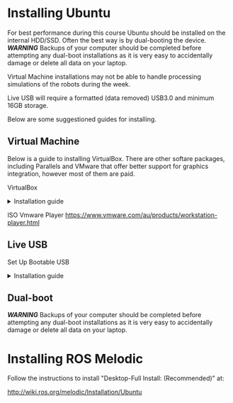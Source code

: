 # Installing Ubuntu

For best performance during this course Ubuntu should be installed on the internal HDD/SSD. Often the best way is by dual-booting the device. 
***WARNING*** Backups of your computer should be completed before attempting any dual-boot installations as it is very easy to accidentally damage or delete all data on your laptop. 

Virtual Machine installations may not be able to handle processing simulations of the robots during the week.

Live USB will require a formatted (data removed) USB3.0 and minimum 16GB storage. 

Below are some suggestioned guides for installing.

## Virtual Machine

Below is a guide to installing VirtualBox. There are other softare packages, including Parallels and VMware that offer better support for graphics integration, however most of them are paid.

VirtualBox
<details><summary>Installation guide</summary>
  
  Further details check:  https://www.virtualbox.org/manual/UserManual.html#gui-createvm

1. Download and install the VirtualBox 6.1.2 for your relevant platform from https://www.virtualbox.org/wiki/Downloads
2. Install the extension to enable USB and other functionalities from https://download.virtualbox.org/virtualbox/6.1.2/Oracle_VM_VirtualBox_Extension_Pack-6.1.2.vbox-extpack
3. In step 2, it will open up VirtualBox and ask permission to continue the installation. And continue to do so.
4. In VirtualBox, create a new VM for Ubuntu.
5. Choose the guest OS architecture: (Eg: 64bit, Ubuntu)
6. Next, select the amount of RAM (1/2 of what you have now). (If RAM is 4GB physically, I would suggest installing Ubuntu natively). 
7. Next, specify a virtual hard drive with a dynamically allocated one with at least 20GB.
8. Now, run your VM.
9. On the first run, select the downloaded custom ubuntu ISO via First Start Wizard.
10. This will present you with the wizard to try or install Ubuntu in your VM. Select what you prefer.
11. Continue as you would normally install Ubuntu and let it use the entire virtual disk to install Ubuntu.
12. Once, completed reboot to unmount the ISO from VM and start learning ROS.
</details>

ISO
Vmware Player https://www.vmware.com/au/products/workstation-player.html

## Live USB

Set Up Bootable USB
<details><summary>Installation guide</summary>
1.    Download the Bionic ISO image with Melodic desktop full installed here -> https://drive.google.com/drive/folders/1qnYpG7GZATu9GLbctysO56Sh4IkWvczT?usp=sharing
  
2.    Plug USB 3.0 into your device

3.    Create the bootable disk
      Windows - Utility program DiskPart
      Ubuntu – Startup Disk Creator
      Mac – Disk Creator
        
4.    Plug USB into device you wish to live boot

5.    Follow these instructions to live boot -> https://www.acronis.com/en-au/articles/usb-boot/


</details>

## Dual-boot

***WARNING*** Backups of your computer should be completed before attempting any dual-boot installations as it is very easy to accidentally damage or delete all data on your laptop. 



# Installing ROS Melodic

Follow the instructions to install "Desktop-Full Install: (Recommended)" at:

http://wiki.ros.org/melodic/Installation/Ubuntu


